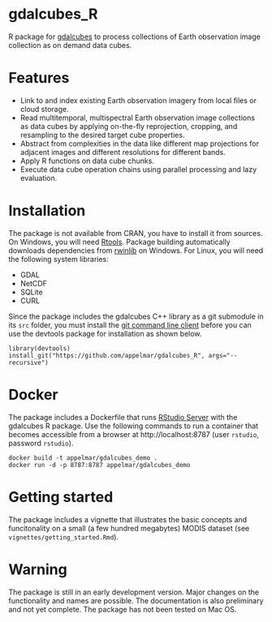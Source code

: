 # gdalcubes_R
R package for [gdalcubes](https://github.com/appelmar/gdalcubes) to process collections of Earth observation image collection as on demand data cubes.

# Features

- Link to and index existing Earth observation imagery from local files or cloud storage. 
- Read multitemporal, multispectral Earth observation image collections as data cubes by applying on-the-fly reprojection, cropping, and resampling to the desired target cube properties.
- Abstract from complexities in the data like different map projections for adjacent images and different resolutions for different bands.
- Apply R functions on data cube chunks.
- Execute data cube operation chains using parallel processing and lazy evaluation.


# Installation
The package is not available from CRAN, you have to install it from sources. On Windows, you will need [Rtools](https://cran.r-project.org/bin/windows/Rtools). Package building automatically downloads dependencies from [rwinlib](https://github.com/rwinlib) on Windows. For Linux, you will need the following system libraries:

- GDAL
- NetCDF 
- SQLite  
- CURL 

Since the package includes the gdalcubes C++ library as a git submodule in its `src` folder, you must install the [git command line client](https://git-scm.com/downloads) before you can use the devtools package for installation as shown below.

```
library(devtools)
install_git("https://github.com/appelmar/gdalcubes_R", args="--recursive")
```

# Docker
The package includes a Dockerfile that runs [RStudio Server](https://www.rstudio.com/products/rstudio-server/) with the gdalcubes R package. Use the following commands to run a container that becomes accessible from a browser at http://localhost:8787 (user `rstudio`, password `rstudio`).

```
docker build -t appelmar/gdalcubes_demo .
docker run -d -p 8787:8787 appelmar/gdalcubes_demo
```

# Getting started
The package includes a vignette that illustrates the basic concepts and funcitonality on a 
small (a few hundred megabytes) MODIS dataset (see `vignettes/getting_started.Rmd`).


# Warning 
The package is still in an early development version. Major changes on the functionality and
names are possible. The documentation is also preliminary and not yet complete.
The package has not been tested on Mac OS.
